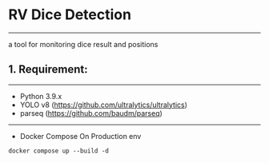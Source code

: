 # RV Dice Detection
---
a tool for monitoring dice result and positions

## 1. Requirement:
---
* Python 3.9.x
* YOLO v8  (https://github.com/ultralytics/ultralytics)
* parseq  (https://github.com/baudm/parseq)
---

* Docker Compose On Production env
```shell
docker compose up --build -d
```